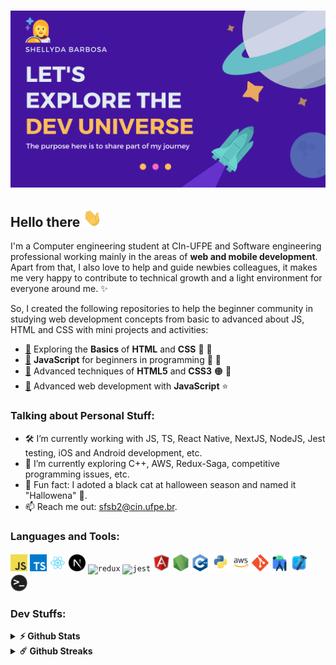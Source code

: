 ### <img src="banner.png" width="800px"  />
## Hello there <img src="https://raw.githubusercontent.com/ABSphreak/ABSphreak/master/gifs/Hi.gif" width="30px" /> 

I'm a Computer engineering student at CIn-UFPE and Software engineering professional working mainly in the areas of **web and mobile development**. 
Apart from that, I also love to help and guide newbies colleagues, it makes me very happy to contribute to technical growth and a light environment for everyone around me. ✨

So, I created the following repositories to help the beginner community in studying web development concepts from basic to advanced about JS, HTML and CSS with mini projects and activities:

- [:link:](https://github.com/Shellyda/studies-html-css-basic) Exploring the **Basics** of **HTML** and **CSS** :orange_heart: :blue_heart: 
- [:link:](https://github.com/Shellyda/studies-javascript-basic) **JavaScript** for beginners in programming :yellow_heart: :yellow_heart:
- [:link:](https://github.com/Shellyda/studies-html-css-advance) Advanced techniques of **HTML5** and **CSS3** :orange_circle: :large_blue_circle: 
- [:link:](https://github.com/Shellyda/studies-javascript-advanced) Advanced web development with **JavaScript** :star:

### Talking about Personal Stuff:
- 🛠   I’m currently working with JS, TS, React Native, NextJS, NodeJS, Jest testing, iOS and Android development, etc.
- 🚀   I’m currently exploring C++, AWS, Redux-Saga, competitive programming issues, etc.
- 💬   Fun fact: I adoted a black cat at halloween season and named it "Hallowena" 🎃.
- 📫   Reach me out: sfsb2@cin.ufpe.br.

### Languages and Tools:
<code><img height="27" src="https://raw.githubusercontent.com/github/explore/80688e429a7d4ef2fca1e82350fe8e3517d3494d/topics/javascript/javascript.png" alt="javascript"></code>
<code><img height="27" src="https://raw.githubusercontent.com/github/explore/80688e429a7d4ef2fca1e82350fe8e3517d3494d/topics/typescript/typescript.png" alt="typescript"></code>
<code><img height="27" src="https://raw.githubusercontent.com/github/explore/80688e429a7d4ef2fca1e82350fe8e3517d3494d/topics/react/react.png" alt="react"></code>
<code><img height="27" src="https://raw.githubusercontent.com/devicons/devicon/master/icons/nextjs/nextjs-original.svg" alt="nextjs"></code>
<code><img height="27" src="https://cdn.jsdelivr.net/gh/devicons/devicon@latest/icons/redux/redux-original.svg" alt="redux"></code>
<code><img height="27" src="https://cdn.jsdelivr.net/gh/devicons/devicon/icons/jest/jest-plain.svg" alt="jest"/></code>
<code><img height="27" src="https://raw.githubusercontent.com/devicons/devicon/master/icons/angularjs/angularjs-original.svg" alt="angularjs"></code>
<code><img height="27" src="https://raw.githubusercontent.com/github/explore/80688e429a7d4ef2fca1e82350fe8e3517d3494d/topics/nodejs/nodejs.png" alt="nodejs"></code>
<code><img height="27" src="https://raw.githubusercontent.com/devicons/devicon/master/icons/cplusplus/cplusplus-original.svg" alt="cplusplus"></code>
<code><img height="30" src="https://raw.githubusercontent.com/github/explore/80688e429a7d4ef2fca1e82350fe8e3517d3494d/topics/python/python.png" alt="python"></code>
<code><img height="27" src="https://raw.githubusercontent.com/github/explore/80688e429a7d4ef2fca1e82350fe8e3517d3494d/topics/aws/aws.png" alt="aws"></code>
<code><img height="27" src="https://raw.githubusercontent.com/devicons/devicon/master/icons/git/git-original.svg" alt="git"></code>
<code><img height="27" src="https://raw.githubusercontent.com/devicons/devicon/master/icons/androidstudio/androidstudio-original.svg" alt="androidstudio"></code>
<code><img height="27" src="https://raw.githubusercontent.com/devicons/devicon/master/icons/xcode/xcode-original.svg" alt="xcode"></code>
<code><img height="27" src="https://raw.githubusercontent.com/github/explore/80688e429a7d4ef2fca1e82350fe8e3517d3494d/topics/terminal/terminal.png" alt="terminal"></code>

### Dev Stuffs:

<details>
  <summary><b>⚡ Github Stats</b></summary>

  <br />
  <img height="180em" src="https://github-readme-stats.vercel.app/api?username=Shellyda&show_icons=true&hide_border=true&&count_private=true&include_all_commits=true" />
  <img height="180em" src="https://github-readme-stats.vercel.app/api/top-langs/?username=Shellyda&show_icons=true&hide_border=true&layout=compact&langs_count=8"/>
</details>

<details>
  <summary><b>☄️ Github Streaks</b></summary>

  <br />
  <img height="180em" src="https://github-readme-streak-stats.herokuapp.com/?user=Shellyda&hide_border=true" />
</details>

